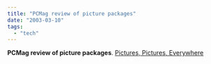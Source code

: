 ```yaml
---
title: "PCMag review of picture packages"
date: "2003-03-10"
tags: 
  - "tech"
---
```


**PCMag review of picture packages**. [Pictures, Pictures, Everywhere](http://www.pcmag.com/article2/0,4149,887373,00.asp)
